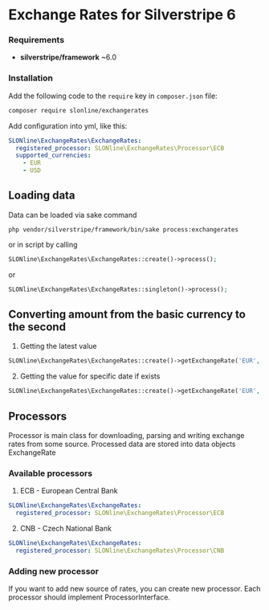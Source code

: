 # Exchange Rates for Silverstripe 6

### Requirements
* **silverstripe/framework** ~6.0

### Installation
Add the following code to the `require` key in `composer.json` file:
```bash
composer require slonline/exchangerates
```
Add  configuration into yml, like this:
```yml
SLONline\ExchangeRates\ExchangeRates:
  registered_processor: SLONline\ExchangeRates\Processor\ECB
  supported_currencies:
    - EUR
    - USD
```

## Loading data
Data can be loaded via sake command 
```shell
php vendor/silverstripe/framework/bin/sake process:exchangerates
```
or in script by calling
```php
SLONline\ExchangeRates\ExchangeRates::create()->process();
```
or
```php
SLONline\ExchangeRates\ExchangeRates::singleton()->process();
```

## Converting amount from the basic currency to the second
1. Getting the latest value
```php
SLONline\ExchangeRates\ExchangeRates::create()->getExchangeRate('EUR','USD');
```
2. Getting the value for specific date if exists
```php
SLONline\ExchangeRates\ExchangeRates::create()->getExchangeRate('EUR','USD', '2025-10-30');
```

## Processors
Processor is main class for downloading, parsing and writing exchange rates from some source.
Processed data are stored into data objects ExchangeRate

### Available processors
1. ECB - European Central Bank
```yml
SLONline\ExchangeRates\ExchangeRates:
  registered_processor: SLONline\ExchangeRates\Processor\ECB
```
2. CNB - Czech National Bank
```yml
SLONline\ExchangeRates\ExchangeRates:
  registered_processor: SLONline\ExchangeRates\Processor\CNB
```
### Adding new processor
If you want to add new source of rates, you can create new processor. 
Each processor should implement ProcessorInterface.